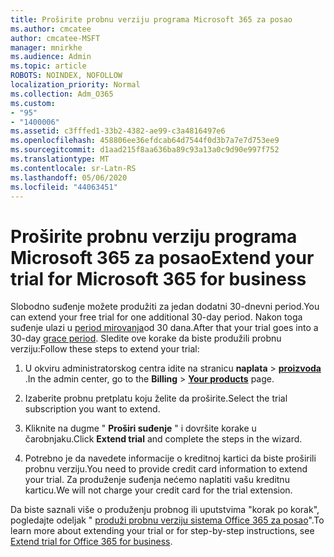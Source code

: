 ```yaml
---
title: Proširite probnu verziju programa Microsoft 365 za posao
ms.author: cmcatee
author: cmcatee-MSFT
manager: mnirkhe
ms.audience: Admin
ms.topic: article
ROBOTS: NOINDEX, NOFOLLOW
localization_priority: Normal
ms.collection: Adm_O365
ms.custom:
- "95"
- "1400006"
ms.assetid: c3fffed1-33b2-4382-ae99-c3a4816497e6
ms.openlocfilehash: 458806ee36efdcab64d7544f0d3b7a7e7d753ee9
ms.sourcegitcommit: d1aad215f8aa636ba89c93a13a0c9d90e997f752
ms.translationtype: MT
ms.contentlocale: sr-Latn-RS
ms.lasthandoff: 05/06/2020
ms.locfileid: "44063451"
---
```

# <a name="extend-your-trial-for-microsoft-365-for-business"></a><span data-ttu-id="903bb-102">Proširite probnu verziju programa Microsoft 365 za posao</span><span class="sxs-lookup"><span data-stu-id="903bb-102">Extend your trial for Microsoft 365 for business</span></span>

<span data-ttu-id="903bb-103">Slobodno suđenje možete produžiti za jedan dodatni 30-dnevni period.</span><span class="sxs-lookup"><span data-stu-id="903bb-103">You can extend your free trial for one additional 30-day period.</span></span> <span data-ttu-id="903bb-104">Nakon toga suđenje ulazi u [period mirovanja](https://docs.microsoft.com/alchemyinsights/grace-period-for-microsoft-365-free-trial)od 30 dana.</span><span class="sxs-lookup"><span data-stu-id="903bb-104">After that your trial goes into a 30-day [grace period](https://docs.microsoft.com/alchemyinsights/grace-period-for-microsoft-365-free-trial).</span></span> <span data-ttu-id="903bb-105">Sledite ove korake da biste produžili probnu verziju:</span><span class="sxs-lookup"><span data-stu-id="903bb-105">Follow these steps to extend your trial:</span></span>
  
1. <span data-ttu-id="903bb-106">U okviru administratorskog centra idite na stranicu **naplata** \> **[proizvoda](https://go.microsoft.com/fwlink/p/?linkid=842054)** .</span><span class="sxs-lookup"><span data-stu-id="903bb-106">In the admin center, go to the **Billing** \> **[Your products](https://go.microsoft.com/fwlink/p/?linkid=842054)** page.</span></span>

2. <span data-ttu-id="903bb-107">Izaberite probnu pretplatu koju želite da proširite.</span><span class="sxs-lookup"><span data-stu-id="903bb-107">Select the trial subscription you want to extend.</span></span>

3. <span data-ttu-id="903bb-108">Kliknite na dugme " **Proširi suđenje** " i dovršite korake u čarobnjaku.</span><span class="sxs-lookup"><span data-stu-id="903bb-108">Click **Extend trial** and complete the steps in the wizard.</span></span>

4. <span data-ttu-id="903bb-109">Potrebno je da navedete informacije o kreditnoj kartici da biste proširili probnu verziju.</span><span class="sxs-lookup"><span data-stu-id="903bb-109">You need to provide credit card information to extend your trial.</span></span> <span data-ttu-id="903bb-110">Za produženje suđenja nećemo naplatiti vašu kreditnu karticu.</span><span class="sxs-lookup"><span data-stu-id="903bb-110">We will not charge your credit card for the trial extension.</span></span>

<span data-ttu-id="903bb-111">Da biste saznali više o produženju probnog ili uputstvima "korak po korak", pogledajte odeljak " [produži probnu verziju sistema Office 365 za posao](https://docs.microsoft.com/microsoft-365/commerce/extend-your-trial)".</span><span class="sxs-lookup"><span data-stu-id="903bb-111">To learn more about extending your trial or for step-by-step instructions, see [Extend trial for Office 365 for business](https://docs.microsoft.com/microsoft-365/commerce/extend-your-trial).</span></span>
